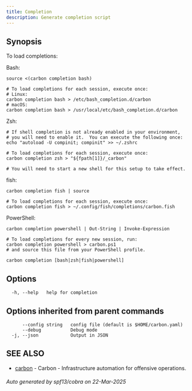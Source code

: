 ```yaml
---
title: Completion
description: Generate completion script
---
```


## Synopsis

To load completions:

Bash:

	source <(carbon completion bash)
	
	# To load completions for each session, execute once:
	# Linux:
	carbon completion bash > /etc/bash_completion.d/carbon
	# macOS:
	carbon completion bash > /usr/local/etc/bash_completion.d/carbon

Zsh:

	# If shell completion is not already enabled in your environment,
	# you will need to enable it.  You can execute the following once:
	echo "autoload -U compinit; compinit" >> ~/.zshrc

	# To load completions for each session, execute once:
	carbon completion zsh > "${fpath[1]}/_carbon"

	# You will need to start a new shell for this setup to take effect.

fish:

	carbon completion fish | source
	
	# To load completions for each session, execute once:
	carbon completion fish > ~/.config/fish/completions/carbon.fish

PowerShell:

	carbon completion powershell | Out-String | Invoke-Expression
	
	# To load completions for every new session, run:
	carbon completion powershell > carbon.ps1
	# and source this file from your PowerShell profile.


```
carbon completion [bash|zsh|fish|powershell]
```

## Options

```
  -h, --help   help for completion
```

## Options inherited from parent commands

```
      --config string   config file (default is $HOME/carbon.yaml)
      --debug           Debug mode
  -j, --json            Output in JSON
```

## SEE ALSO

* [carbon](_index.md)	 - Carbon - Infrastructure automation for offensive operations.

###### Auto generated by spf13/cobra on 22-Mar-2025
